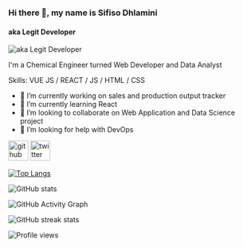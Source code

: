 ### Hi there 👋, my name is Sifiso Dhlamini
#### aka Legit Developer
![aka Legit Developer](https://pbs.twimg.com/profile_banners/1285629454438596616/1660832779/1080x360)

I'm a Chemical Engineer turned Web Developer and Data Analyst

Skills: VUE JS / REACT / JS / HTML / CSS

- 🔭 I’m currently working on sales and production output tracker 
- 🌱 I’m currently learning React 
- 👯 I’m looking to collaborate on Web Application and Data Science project 
- 🤔 I’m looking for help with DevOps 


[<img src='https://cdn.jsdelivr.net/npm/simple-icons@3.0.1/icons/github.svg' alt='github' height='40'>](https://github.com/legit-develop)  [<img src='https://cdn.jsdelivr.net/npm/simple-icons@3.0.1/icons/twitter.svg' alt='twitter' height='40'>](https://twitter.com/@legitdeveloper)  

[![Top Langs](https://github-readme-stats.vercel.app/api/top-langs/?username=legit-develop)](https://github.com/anuraghazra/github-readme-stats)

![GitHub stats](https://github-readme-stats.vercel.app/api?username=legit-develop&show_icons=true)  

![GitHub Activity Graph](https://activity-graph.herokuapp.com/graph?username=legit-develop)  

![GitHub streak stats](https://github-readme-streak-stats.herokuapp.com/?user=legit-develop)  

![Profile views](https://gpvc.arturio.dev/legit-develop)  
